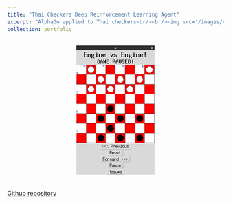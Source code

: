 ```yaml
---
title: "Thai Checkers Deep Reinforcement Learning Agent"
excerpt: "AlphaGo applied to Thai checkers<br/><br/><img src='/images/checkers.png'>"
collection: portfolio
---
```


<div style="text-align:center"><img src='/images/checkers.png'></div>
<br/>

[Github repository](https://github.com/51616/CU_Makhos)
